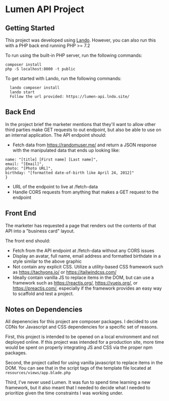 # Lumen API Project

## Getting Started
This project was developed using [Lando](https://docs.lando.dev/basics/).
However, you can also run this with a PHP back end running PHP >= 7.2

To run using the built-in PHP server, run the following commands:
  ```
  composer install
  php -S localhost:8000 -t public
  ```


To get started with Lando, run the following commands:

```
  lando composer install
  lando start
  Follow the url provided: https://lumen-api.lndo.site/
```
## Back End
In the project brief the marketer mentions that they'll want to allow other third parties make GET requests to out endpoint, but also be able to use on an internal application. The API endpoint should:

* Fetch data from https://randomuser.me/ and return a JSON response with the
manipulated data that ends up looking like:

```{
name: "[title] [First name] [Last name]",
email: "[Email]",
photo: "[Photo URL]",
birthday: "[formatted date-of-birth like April 24, 2012]"
}
```

* URL of the endpoint to live at /fetch-data
* Handle CORS requests from anything that makes a GET request to the endpoint

## Front End

The marketer has requested a page that renders out the contents of that API into a "business card" layout.

The front end should:
* Fetch from the API endpoint at /fetch-data without any CORS issues
* Display an avatar, full name, email address and formatted birthdate in a style similar to
the above graphic
* Not contain any explicit CSS. Utilize a utility-based CSS framework such as
https://tachyons.io/ or https://tailwindcss.com/
* Ideally contain vanilla JS to replace items in the DOM, but can use a framework such as https://reactjs.org/, https://vuejs.org/, or https://preactjs.com/, especially if the framework provides an easy way to scaffold and test a project.

## Notes on Dependencies
All depenencies for this project are composer packages. I decided to use CDNs for Javascript and CSS dependencies for a specific set of reasons.

First, this project is intended to be opened on a local environment and not deployed online. If this project was intended for a production site, more time would be spent on properly integrating JS and CSS via the proper npm packages.

Second, the project called for using vanilla javascript to replace items in the DOM. You can see that in the script tags of the template file located at `resources/views/app.blade.php`

Third, I've never used Lumen. It was fun to spend time learning a new framework, but it also meant that I needed to decide what I needed to prioritize given the time constraints I was working under.